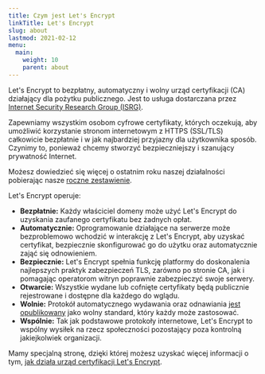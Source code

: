 ```yaml
---
title: Czym jest Let's Encrypt
linkTitle: Let's Encrypt
slug: about
lastmod: 2021-02-12
menu:
  main:
    weight: 10
    parent: about
---
```


Let's Encrypt to bezpłatny, automatyczny i wolny urząd certyfikacji (CA) działający dla pożytku publicznego. Jest to usługa dostarczana przez [Internet Security Research Group (ISRG)](https://www.abetterinternet.org/).

Zapewniamy wszystkim osobom cyfrowe certyfikaty, których oczekują, aby umożliwić korzystanie stronom internetowym z HTTPS (SSL/TLS) całkowicie bezpłatnie i w jak najbardziej przyjazny dla użytkownika sposób. Czynimy to, ponieważ chcemy stworzyć bezpieczniejszy i szanujący prywatność Internet.

Możesz dowiedzieć się więcej o ostatnim roku naszej działalności pobierając nasze [roczne zestawienie](https://www.abetterinternet.org/annual-reports/).

Let's Encrypt operuje:

* **Bezpłatnie:** Każdy właściciel domeny może użyć Let's Encrypt do uzyskania zaufanego certyfikatu bez żadnych opłat.
* **Automatycznie:** Oprogramowanie działające na serwerze może bezproblemowo wchodzić w interakcję z Let's Encrypt, aby uzyskać certyfikat, bezpiecznie skonfigurować go do użytku oraz automatycznie zająć się odnowieniem.
* **Bezpiecznie:** Let's Encrypt spełnia funkcję platformy do doskonalenia najlepszych praktyk zabezpieczeń TLS, zarówno po stronie CA, jak i pomagając operatorom witryn poprawnie zabezpieczyć swoje serwery.
* **Otwarcie:** Wszystkie wydane lub cofnięte certyfikaty będą publicznie rejestrowane i dostępne dla każdego do wglądu.
* **Wolnie:** Protokół automatycznego wydawania oraz odnawiania [jest opublikowany](https://tools.ietf.org/html/rfc8555) jako wolny standard, który każdy może zastosować.
* **Wspólnie:** Tak jak podstawowe protokoły internetowe, Let's Encrypt to wspólny wysiłek na rzecz społeczności pozostający poza kontrolną jakiejkolwiek organizacji.

Mamy specjalną stronę, dzięki której możesz uzyskać więcej informacji o tym, [jak działa urząd certyfikacji Let's Encrypt](/how-it-works).
